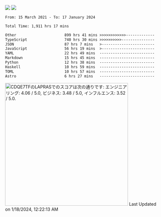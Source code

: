<div>
  <img src="https://github-readme-stats.vercel.app/api?username=naporin0624&count_private=true&show_icons=true" />
  <img src="https://github-readme-stats.vercel.app/api/top-langs/?username=naporin0624&layout=compact&hide=css" />
  <!--START_SECTION:waka-->

```txt
From: 15 March 2021 - To: 17 January 2024

Total Time: 1,911 hrs 17 mins

Other                      899 hrs 41 mins >>>>>>>>>>>>-------------   47.07 %
TypeScript                 740 hrs 30 mins >>>>>>>>>>---------------   38.74 %
JSON                       87 hrs 7 mins   >------------------------   04.56 %
JavaScript                 56 hrs 19 mins  >------------------------   02.95 %
YAML                       22 hrs 49 mins  -------------------------   01.19 %
Markdown                   15 hrs 45 mins  -------------------------   00.82 %
Python                     12 hrs 38 mins  -------------------------   00.66 %
Haskell                    10 hrs 59 mins  -------------------------   00.57 %
TOML                       10 hrs 57 mins  -------------------------   00.57 %
Astro                      6 hrs 27 mins   -------------------------   00.34 %
```

<!--END_SECTION:waka-->
  
  <!--START_SECTION:lapras-card-->
<p ><a href="https://lapras.com/public/CDQE7TF" target="_blank" rel="noopener noreferrer"><img alt="CDQE7TFのLAPRASでのスコアは次の通りです: エンジニアリング: 4.06 / 5.0, ビジネス: 3.48 / 5.0, インフルエンス: 3.52 / 5.0." src="https://lapras-card-generator.vercel.app/api/svg?e=4.06&b=3.48&i=3.52&b1=%23232323&b2=%236d6d6d&i1=%23212121&i2=%23818181&l=ja" width="400" ></a>  
Last Updated on 1/18/2024, 12:22:13 AM</p>
<!--END_SECTION:lapras-card-->
</div>
